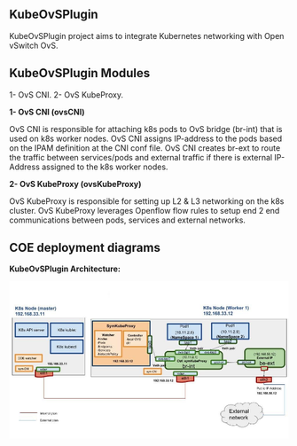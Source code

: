 ## KubeOvSPlugin

KubeOvSPlugin project aims to integrate Kubernetes networking with Open vSwitch OvS.

## KubeOvSPlugin Modules

1- OvS CNI.
2- OvS KubeProxy.

**1- OvS CNI (ovsCNI)**

OvS CNI is responsible for attaching k8s pods to OvS bridge (br-int) that is used on k8s worker nodes.
OvS CNI assigns IP-address to the pods based on the IPAM definition at the CNI conf file.
OvS CNI creates br-ext to route the traffic between services/pods and external traffic if there is external IP-Address
assigned to the k8s worker nodes.

**2- OvS KubeProxy (ovsKubeProxy)**

OvS KubeProxy is responsible for setting up L2 & L3 networking on the k8s cluster.
OvS KubeProxy leverages Openflow flow rules to setup end 2 end communications between pods, services and external networks.

## COE deployment diagrams

**KubeOvSPlugin Architecture:**
 
![picture](docs/COE_Architecture.jpg "")